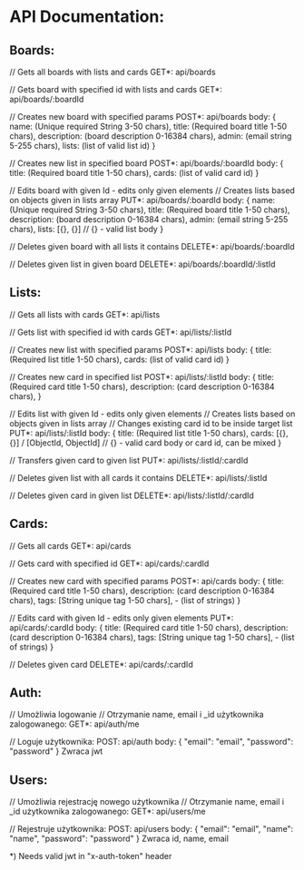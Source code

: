 # API Documentation:

## Boards:

// Gets all boards with lists and cards
GET*: 
api/boards

// Gets board with specified id with lists and cards
GET*: 
api/boards/:boardId

// Creates new board with specified params
POST*:
api/boards
body: {
    name: (Unique required String 3-50 chars),
    title: (Required board title 1-50 chars),
    description: (board description 0-16384 chars),
    admin: (email string 5-255 chars),
    lists: (list of valid list id)
}

// Creates new list in specified board
POST*:
api/boards/:boardId
body: {
    title: (Required board title 1-50 chars),
    cards: (list of valid card id)
}

// Edits board with given Id - edits only given elements
// Creates lists based on objects given in lists array
PUT*:
api/boards/:boardId
body: {
    name: (Unique required String 3-50 chars),
    title: (Required board title 1-50 chars),
    description: (board description 0-16384 chars),
    admin: (email string 5-255 chars),
    lists: [{}, {}] // {} - valid list body
}

// Deletes given board with all lists it contains
DELETE*:
api/boards/:boardId

// Deletes given list in given board
DELETE*:
api/boards/:boardId/:listId


## Lists:

// Gets all lists with cards
GET*: 
api/lists

// Gets list with specified id with cards
GET*: 
api/lists/:listId

// Creates new list with specified params
POST*:
api/lists
body: {
    title: (Required list title 1-50 chars),
    cards: (list of valid card id)
}

// Creates new card in specified list
POST*:
api/lists/:listId
body: {
    title: (Required card title 1-50 chars),
    description: (card description 0-16384 chars),
}

// Edits list with given Id - edits only given elements
// Creates lists based on objects given in lists array
// Changes existing card id to be inside target list
PUT*:
api/lists/:listId
body: {
    title: (Required list title 1-50 chars),
    cards: [{}, {}] / [ObjectId, ObjectId] // {} - valid card body or card id, can be mixed
}

// Transfers given card to given list
PUT*:
api/lists/:listId/:cardId

// Deletes given list with all cards it contains
DELETE*:
api/lists/:listId

// Deletes given card in given list
DELETE*:
api/lists/:listId/:cardId

## Cards:

// Gets all cards
GET*: 
api/cards

// Gets card with specified id
GET*: 
api/cards/:cardId

// Creates new card with specified params
POST*:
api/cards
body: {
    title: (Required card title 1-50 chars),
    description: (card description 0-16384 chars),
    tags: [String unique tag 1-50 chars], - (list of strings)
}

// Edits card with given Id - edits only given elements
PUT*:
api/cards/:cardId
body: {
    title: (Required card title 1-50 chars),
    description: (card description 0-16384 chars),
    tags: [String unique tag 1-50 chars], - (list of strings)
}

// Deletes given card
DELETE*:
api/cards/:cardId


## Auth:

// Umożliwia logowanie
// Otrzymanie name, email i _id użytkownika zalogowanego:
GET*:
api/auth/me

// Loguje użytkownika:
POST:
api/auth
body: {
"email": "email",
"password": "password"
}
Zwraca jwt

## Users:

// Umożliwia rejestrację nowego użytkownika
// Otrzymanie name, email i _id użytkownika zalogowanego:
GET*:
api/users/me

// Rejestruje użytkownika:
POST:
api/users
body: {
"email": "email",
"name": "name",
"password": "password"
}
Zwraca id, name, email

*) Needs valid jwt in "x-auth-token" header